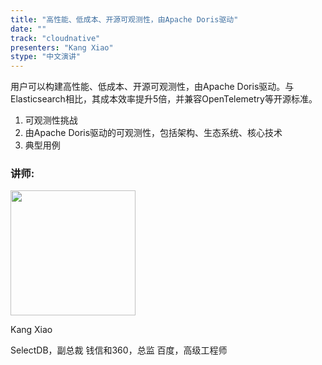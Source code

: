 ```yaml
---
title: "高性能、低成本、开源可观测性，由Apache Doris驱动"
date: ""
track: "cloudnative"
presenters: "Kang Xiao"
stype: "中文演讲"
---
```


用户可以构建高性能、低成本、开源可观测性，由Apache Doris驱动。与Elasticsearch相比，其成本效率提升5倍，并兼容OpenTelemetry等开源标准。

1. 可观测性挑战
2. 由Apache Doris驱动的可观测性，包括架构、生态系统、核心技术
3. 典型用例

### 讲师:

<img src="https://sessionize.com/image/40fa-400o400o1-LJ32faVgD31ycD9L9S4w5G.png" width="200" /><br/>

Kang Xiao

SelectDB，副总裁
钱信和360，总监
百度，高级工程师